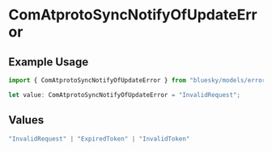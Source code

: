 # ComAtprotoSyncNotifyOfUpdateError

## Example Usage

```typescript
import { ComAtprotoSyncNotifyOfUpdateError } from "bluesky/models/errors";

let value: ComAtprotoSyncNotifyOfUpdateError = "InvalidRequest";
```

## Values

```typescript
"InvalidRequest" | "ExpiredToken" | "InvalidToken"
```